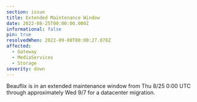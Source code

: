 ```yaml
---
section: issue
title: Extended Maintenance Window
date: 2022-08-25T00:00:00.000Z
informational: false
pin: true
resolvedWhen: 2022-09-08T00:00:27.078Z
affected:
  - Gateway
  - MediaServices
  - Storage
severity: down
---
```

Beauflix is in an extended maintenance window from Thu 8/25 0:00 UTC through approximately Wed 9/7 for a datacenter migration.
